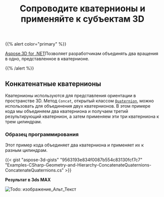 ﻿---
title: Сопроводите кватернионы и применяйте к субъектам 3D
type: docs
weight: 50
url: /ru/net/concatenate-quaternions-and-apply-on-3d-entities/
description: Aspose.3D for .NET позволяет разработчикам объединить два вращения в одно, представленное в кватернионе.
---
{{% alert color="primary" %}} 

[Aspose.3D for .NET](https://www.aspose.com/products/3d)Позволяет разработчикам объединять два вращения в одно, представленное в кватернионе.

{{% /alert %}} 
## **Конкатенатные кватернионы**
Кватернионы используются для представления ориентации в пространстве 3D. Метод `Concat`, открытый классом [`Quaternion`](https://reference.aspose.com/3d/net/aspose.threed.utilities/quaternion), можно использовать для объединения двух кватернионов. В этом примере кода мы объединяем два кватерниона и получаем третий результирующий кватернион, а затем применяем эти три кватерниона к трем цилиндрам.
### **Образец программирования**
Этот пример кода объединяет два кватерниона и применяет их к разным цилиндрам.

{{< gist "aspose-3d-gists" "9563193e834f0087b554c83130fcf7c7" "Examples-CSharp-Geometry-and-Hierarchy-ConcatenateQuaternions-ConcatenateQuaternions.cs" >}}


**Результат в 3ds MAX**

![Todo: изображение_Альт_Текст](concatenate-quaternions-and-apply-on-3d-entities_1.png)
